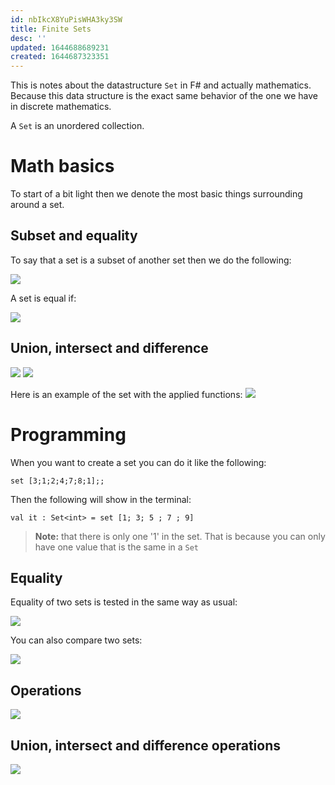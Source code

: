 ```yaml
---
id: nbIkcX8YuPisWHA3ky3SW
title: Finite Sets
desc: ''
updated: 1644688689231
created: 1644687323351
---
```

This is notes about the datastructure `Set` in F# and actually mathematics. 
Because this data structure is the exact same behavior of the one we have in discrete mathematics. 

A `Set` is an unordered collection.

# Math basics
To start of a bit light then we denote the most basic things surrounding around a set.


## Subset and equality
To say that a set is a subset of another set then we do the following:

![](/assets/images/2022-02-12-18-39-30.png)

A set is equal if:

![](/assets/images/2022-02-12-18-39-47.png)

## Union, intersect and difference
![](/assets/images/2022-02-12-18-40-34.png)
![](/assets/images/2022-02-12-18-40-40.png)

Here is an example of the set with the applied functions:
![](/assets/images/2022-02-12-18-41-00.png)

# Programming
When you want to create a set you can do it like the following:
```F#
set [3;1;2;4;7;8;1];;
```

Then the following will show in the terminal:
```F#
val it : Set<int> = set [1; 3; 5 ; 7 ; 9]
```
>**Note:** that there is only one '1' in the set. That is because you can only have one value that is the same in a `Set`

## Equality
Equality of two sets is tested in the same way as usual:

![](/assets/images/2022-02-12-18-55-25.png)

You can also compare two sets:

![](/assets/images/2022-02-12-18-55-39.png)

## Operations
![](/assets/images/2022-02-12-18-56-01.png)

## Union, intersect and difference operations
![](/assets/images/2022-02-12-18-57-29.png)

